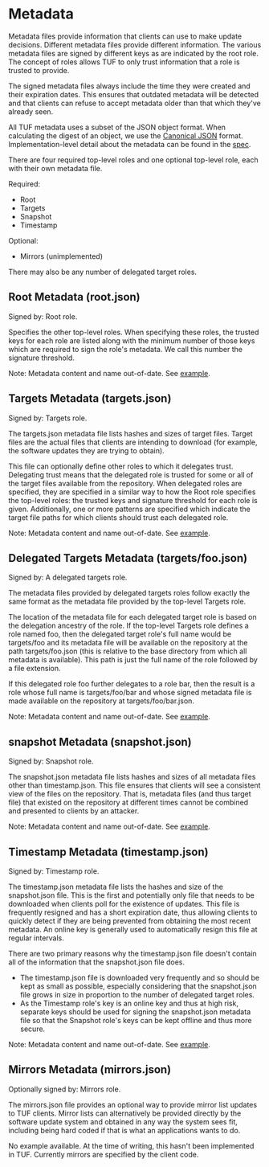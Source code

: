 # Metadata

Metadata files provide information that clients can use to make update decisions. Different metadata files provide different information. The various metadata files are signed by different keys as are indicated by the root role. The concept of roles allows TUF to only trust information that a role is trusted to provide.

The signed metadata files always include the time they were created and their expiration dates. This ensures that outdated metadata will be detected and that clients can refuse to accept metadata older than that which they've already seen.

All TUF metadata uses a subset of the JSON object format. When calculating the digest of an object, we use the [Canonical JSON](http://wiki.laptop.org/go/Canonical_JSON) format. Implementation-level detail about the metadata can be found in the [spec](docs/tuf-spec.txt).

There are four required top-level roles and one optional top-level role, each with their own metadata file.

Required:

* Root
* Targets
* Snapshot
* Timestamp 

Optional:

* Mirrors (unimplemented)

There may also be any number of delegated target roles.

## Root Metadata (root.json)

Signed by: Root role.

Specifies the other top-level roles. When specifying these roles, the trusted keys for each role are listed along with the minimum number of those keys which are required to sign the role's metadata. We call this number the signature threshold.

Note:  Metadata content and name out-of-date.
See [example](http://mirror1.poly.edu/test-pypi/metadata/root.txt).

## Targets Metadata (targets.json)

Signed by: Targets role.

The targets.json metadata file lists hashes and sizes of target files. Target files are the actual files that clients are intending to download (for example, the software updates they are trying to obtain).

This file can optionally define other roles to which it delegates trust. Delegating trust means that the delegated role is trusted for some or all of the target files available from the repository. When delegated roles are specified, they are specified in a similar way to how the Root role specifies the top-level roles: the trusted keys and signature threshold for each role is given. Additionally, one or more patterns are specified which indicate the target file paths for which clients should trust each delegated role.

Note:  Metadata content and name out-of-date.
See [example](http://mirror1.poly.edu/test-pypi/metadata/targets.txt).

## Delegated Targets Metadata (targets/foo.json)

Signed by: A delegated targets role.

The metadata files provided by delegated targets roles follow exactly the same format as the metadata file provided by the top-level Targets role.

The location of the metadata file for each delegated target role is based on the delegation ancestry of the role. If the top-level Targets role defines a role named foo, then the delegated target role's full name would be targets/foo and its metadata file will be available on the repository at the path targets/foo.json (this is relative to the base directory from which all metadata is available). This path is just the full name of the role followed by a file extension.

If this delegated role foo further delegates to a role bar, then the result is a role whose full name is targets/foo/bar and whose signed metadata file is made available on the repository at targets/foo/bar.json.

Note:  Metadata content and name out-of-date.
See [example](http://mirror1.poly.edu/test-pypi/metadata/targets/unclaimed.txt).

## snapshot Metadata (snapshot.json)

Signed by: Snapshot role.

The snapshot.json metadata file lists hashes and sizes of all metadata files other than timestamp.json. This file ensures that clients will see a consistent view of the files on the repository. That is, metadata files (and thus target file) that existed on the repository at different times cannot be combined and presented to clients by an attacker.

Note:  Metadata content and name out-of-date.
​See [example](http://mirror1.poly.edu/test-pypi/metadata/release.txt).

## Timestamp Metadata (timestamp.json)

Signed by: Timestamp role.

The timestamp.json metadata file lists the hashes and size of the snapshot.json file. This is the first and potentially only file that needs to be downloaded when clients poll for the existence of updates. This file is frequently resigned and has a short expiration date, thus allowing clients to quickly detect if they are being prevented from obtaining the most recent metadata. An online key is generally used to automatically resign this file at regular intervals.

There are two primary reasons why the timestamp.json file doesn't contain all of the information that the snapshot.json file does.

* The timestamp.json file is downloaded very frequently and so should be kept as small as possible, especially considering that the snapshot.json file grows in size in proportion to the number of delegated target roles.
* As the Timestamp role's key is an online key and thus at high risk, separate keys should be used for signing the snapshot.json metadata file so that the Snapshot role's keys can be kept offline and thus more secure.

Note:  Metadata content and name out-of-date.
See [example](http://mirror1.poly.edu/test-pypi/metadata/timestamp.txt).

## Mirrors Metadata (mirrors.json)

Optionally signed by: Mirrors role.

The mirrors.json file provides an optional way to provide mirror list updates to TUF clients. Mirror lists can alternatively be provided directly by the software update system and obtained in any way the system sees fit, including being hard coded if that is what an applications wants to do.

No example available. At the time of writing, this hasn't been implemented in TUF. Currently mirrors are specified by the client code. 
